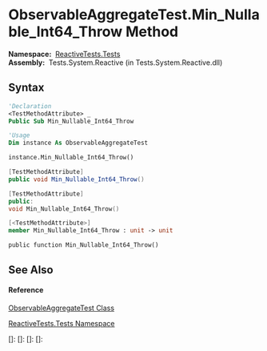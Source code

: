 # ObservableAggregateTest.Min\_Nullable\_Int64\_Throw Method

**Namespace:**  [ReactiveTests.Tests](ReactiveTests.Tests\ReactiveTests.Tests.md)  
**Assembly:**  Tests.System.Reactive (in Tests.System.Reactive.dll)

## Syntax

```vb
'Declaration
<TestMethodAttribute> _
Public Sub Min_Nullable_Int64_Throw
```

```vb
'Usage
Dim instance As ObservableAggregateTest

instance.Min_Nullable_Int64_Throw()
```

```csharp
[TestMethodAttribute]
public void Min_Nullable_Int64_Throw()
```

```c++
[TestMethodAttribute]
public:
void Min_Nullable_Int64_Throw()
```

```fsharp
[<TestMethodAttribute>]
member Min_Nullable_Int64_Throw : unit -> unit 
```

```jscript
public function Min_Nullable_Int64_Throw()
```

## See Also

#### Reference

[ObservableAggregateTest Class](ObservableAggregateTest\ObservableAggregateTest.md)

[ReactiveTests.Tests Namespace](ReactiveTests.Tests\ReactiveTests.Tests.md)

[]: 
[]: 
[]: 
[]: 